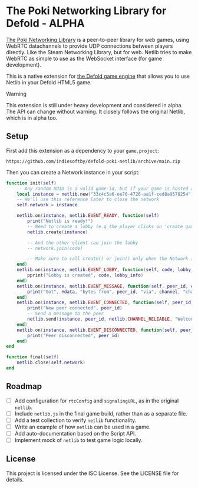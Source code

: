 # The Poki Networking Library for Defold - ALPHA

[The Poki Networking Library](https://github.com/poki/netlib) is a peer-to-peer library for web games, using WebRTC datachannels to provide UDP connections between players directly. Like the Steam Networking Library, but for web. Netlib tries to make WebRTC as simple to use as the WebSocket interface (for game development).

This is a native extension for [the Defold game engine](https://defold.com/) that allows you to use Netlib in your Defold HTML5 game.

> [!WARNING]
> This extension is still under heavy development and considered in alpha. The API can change without warning. It closely follows the original Netlib, which is in alpha too.

## Setup

First add this extension as a dependency to your `game.project`:

    https://github.com/indiesoftby/defold-poki-netlib/archive/main.zip

Then you can create a Network instance in your script:

```lua
function init(self)
    -- Any random UUID is a valid game-id, but if your game is hosted at Poki you should use Poki's game-id.
    local instance = netlib.new("33c4c5a6-ee70-4726-aa1f-ced8a9578254")
    -- We'll use this reference later to close the network
    self.network = instance

    netlib.on(instance, netlib.EVENT_READY, function(self)
        print("Netlib is ready!")
        -- Need to create a lobby (e.g the player clicks on 'create game')
        netlib.create(instance)

        -- And the other client can join the lobby
        -- network.join(code)

        -- Make sure to call create() or join() only when the Network is 'ready'
    end)
    netlib.on(instance, netlib.EVENT_LOBBY, function(self, code, lobby_info)
        pprint("Lobby is created", code, lobby_info)
    end)
    netlib.on(instance, netlib.EVENT_MESSAGE, function(self, peer_id, channel, data)
        print("Got", #data, "bytes from", peer_id, "via", channel, "channel")
    end)
    netlib.on(instance, netlib.EVENT_CONNECTED, function(self, peer_id)
        print("New peer connected", peer_id)
        -- Send a message to the peer
        netlib.send(instance, peer_id, netlib.CHANNEL_RELIABLE, "Welcome!")
    end)
    netlib.on(instance, netlib.EVENT_DISCONNECTED, function(self, peer_id)
        print("Peer disconnected", peer_id)
    end)
end

function final(self)
    netlib.close(self.network)
end
```

## Roadmap

- [ ] Add configuration for `rtcConfig` and `signalingURL`, as in the original `netlib`.
- [ ] Include `netlib.js` in the final game build, rather than as a separate file.
- [ ] Add a test collection to verify `netlib` functionality.
- [ ] Write an example of how `netlib` can be used in a game.
- [ ] Add auto-documentation based on the Script API.
- [ ] Implement mock of `netlib` to test game logic locally.

## License

This project is licensed under the ISC License. See the LICENSE file for details.
